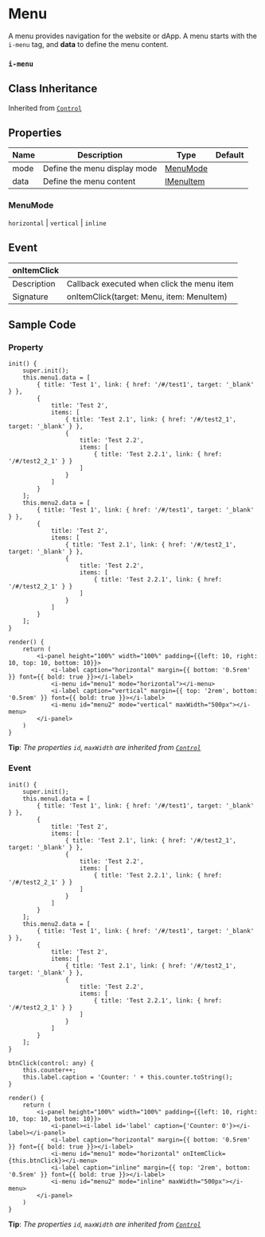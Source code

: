 # Menu

A menu provides navigation for the website or dApp.  A menu starts with the `i-menu` tag, and **data** to define the menu content.

### `i-menu`

## Class Inheritance
Inherited from [`Control`](components/Control/README.md)

## Properties

| Name            | Description                                       | Type                  | Default |
| --------------- | ------------------------------------------------- | ----------            | ------- |
| mode            | Define the menu display mode                      | [MenuMode](#menumode) |         |
| data            | Define the menu content                           | [IMenuItem](../customDataType/README.md#imenuitem) | | |

### MenuMode
`horizontal` \| `vertical` \| `inline`

## Event

| **onItemClick**|                                                |
| -------------- | ---------------------------------------------- |
| Description    | Callback executed when click the menu item     |
| Signature      | onItemClick(target: Menu, item: MenuItem)      |

## Sample Code

### Property
```typescript(samples/i-menu_1.tsx)
init() {
    super.init();
    this.menu1.data = [
        { title: 'Test 1', link: { href: '/#/test1', target: '_blank' } },
        {
            title: 'Test 2',
            items: [
                { title: 'Test 2.1', link: { href: '/#/test2_1', target: '_blank' } },
                {
                    title: 'Test 2.2',
                    items: [
                        { title: 'Test 2.2.1', link: { href: '/#/test2_2_1' } }
                    ]
                }
            ]
        }
    ];
    this.menu2.data = [
        { title: 'Test 1', link: { href: '/#/test1', target: '_blank' } },
        {
            title: 'Test 2',
            items: [
                { title: 'Test 2.1', link: { href: '/#/test2_1', target: '_blank' } },
                {
                    title: 'Test 2.2',
                    items: [
                        { title: 'Test 2.2.1', link: { href: '/#/test2_2_1' } }
                    ]
                }
            ]
        }
    ];
}

render() {
    return (
        <i-panel height="100%" width="100%" padding={{left: 10, right: 10, top: 10, bottom: 10}}>
            <i-label caption="horizontal" margin={{ bottom: '0.5rem' }} font={{ bold: true }}></i-label>
            <i-menu id="menu1" mode="horizontal"></i-menu>
            <i-label caption="vertical" margin={{ top: '2rem', bottom: '0.5rem' }} font={{ bold: true }}></i-label>
            <i-menu id="menu2" mode="vertical" maxWidth="500px"></i-menu>
        </i-panel>
    )
}
```
**Tip**: _The properties `id`, `maxWidth` are inherited from [`Control`](components/Control/README.md)_

### Event
```typescript(samples/i-menu_2.tsx)
init() {
    super.init();
    this.menu1.data = [
        { title: 'Test 1', link: { href: '/#/test1', target: '_blank' } },
        {
            title: 'Test 2',
            items: [
                { title: 'Test 2.1', link: { href: '/#/test2_1', target: '_blank' } },
                {
                    title: 'Test 2.2',
                    items: [
                        { title: 'Test 2.2.1', link: { href: '/#/test2_2_1' } }
                    ]
                }
            ]
        }
    ];
    this.menu2.data = [
        { title: 'Test 1', link: { href: '/#/test1', target: '_blank' } },
        {
            title: 'Test 2',
            items: [
                { title: 'Test 2.1', link: { href: '/#/test2_1', target: '_blank' } },
                {
                    title: 'Test 2.2',
                    items: [
                        { title: 'Test 2.2.1', link: { href: '/#/test2_2_1' } }
                    ]
                }
            ]
        }
    ];
}

btnClick(control: any) {
    this.counter++;
    this.label.caption = 'Counter: ' + this.counter.toString();
}

render() {
    return (
        <i-panel height="100%" width="100%" padding={{left: 10, right: 10, top: 10, bottom: 10}}>
            <i-panel><i-label id='label' caption={'Counter: 0'}></i-label></i-panel>
            <i-label caption="horizontal" margin={{ bottom: '0.5rem' }} font={{ bold: true }}></i-label>
            <i-menu id="menu1" mode="horizontal" onItemClick={this.btnClick}></i-menu>
            <i-label caption="inline" margin={{ top: '2rem', bottom: '0.5rem' }} font={{ bold: true }}></i-label>
            <i-menu id="menu2" mode="inline" maxWidth="500px"></i-menu>
        </i-panel>
    )
}
```
**Tip**: _The properties `id`, `maxWidth` are inherited from [`Control`](components/Control/README.md)_